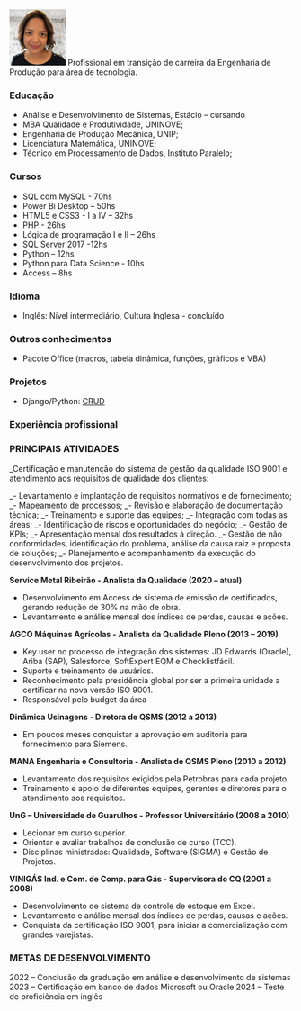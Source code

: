 <img src="images/foto1.jpg" width="100">
Profissional em transição de carreira da Engenharia de Produção para área de tecnologia.

### Educação
- Análise e Desenvolvimento de Sistemas, Estácio – cursando
- MBA Qualidade e Produtividade, UNINOVE;
- Engenharia de Produção Mecânica, UNIP;
- Licenciatura Matemática, UNINOVE;
- Técnico em Processamento de Dados, Instituto Paralelo;

### Cursos
- SQL com MySQL - 70hs
- Power Bi Desktop – 50hs
- HTML5 e CSS3 - I a IV – 32hs
- PHP - 26hs
- Lógica de programação I e II – 26hs
- SQL Server 2017 -12hs
- Python – 12hs
- Python para Data Science - 10hs
- Access – 8hs

### Idioma
- Inglês: Nível intermediário, Cultura Inglesa - concluído

### Outros conhecimentos
- Pacote Office (macros, tabela dinâmica, funções, gráficos e VBA)

### Projetos
- Django/Python:  [CRUD](https://cursopythoncrudwebdesignemfoco.herokuapp.com/)


### Experiência profissional
### PRINCIPAIS ATIVIDADES
_Certificação e manutenção do sistema de gestão da qualidade ISO 9001 e atendimento aos requisitos de qualidade dos clientes:

_- Levantamento e implantação de requisitos normativos e de fornecimento;
_- Mapeamento de processos;
_- Revisão e elaboração de documentação técnica;
_- Treinamento e suporte das equipes;
_- Integração com todas as áreas;
_- Identificação de riscos e oportunidades do negócio;
_- Gestão de KPIs;
_- Apresentação mensal dos resultados à direção. 
_- Gestão de não conformidades, identificação do problema, análise da causa raiz e proposta de soluções; 
_- Planejamento e acompanhamento da execução do desenvolvimento dos projetos.

**Service Metal Ribeirão - Analista da Qualidade (2020 – atual)**
- Desenvolvimento em Access de sistema de emissão de certificados, gerando redução de 30% na mão de obra.
- Levantamento e análise mensal dos índices de perdas, causas e ações.


**AGCO Máquinas Agrícolas - Analista da Qualidade Pleno (2013 – 2019)**
- Key user no processo de integração dos sistemas: JD Edwards (Oracle), Ariba (SAP), Salesforce, SoftExpert EQM e Checklistfácil. 
- Suporte e treinamento de usuários.
- Reconhecimento pela presidência global por ser a primeira unidade a certificar na nova versão ISO 9001.  
- Responsável pelo budget da área

**Dinâmica Usinagens - Diretora de QSMS (2012 a 2013)**
- Em poucos meses conquistar a aprovação em auditoria para fornecimento para Siemens.

**MANA Engenharia e Consultoria - Analista de QSMS Pleno (2010 a 2012)**
- Levantamento dos requisitos exigidos pela Petrobras para cada projeto.
- Treinamento e apoio de diferentes equipes, gerentes e diretores para o atendimento aos requisitos.

**UnG – Universidade de Guarulhos - Professor Universitário (2008 a 2010)**
- Lecionar em curso superior.
- Orientar e avaliar trabalhos de conclusão de curso (TCC).
- Disciplinas ministradas: Qualidade, Software (SIGMA) e Gestão de Projetos.

**VINIGÁS Ind. e Com. de Comp. para Gás - Supervisora do CQ (2001 a 2008)**
- Desenvolvimento de sistema de controle de estoque em Excel.
- Levantamento e análise mensal dos índices de perdas, causas e ações.
- Conquista da certificação ISO 9001, para iniciar a comercialização com grandes varejistas.

### METAS DE DESENVOLVIMENTO
2022 – Conclusão da graduação em análise e desenvolvimento de sistemas
2023 – Certificação em banco de dados Microsoft ou Oracle
2024 – Teste de proficiência em inglês
